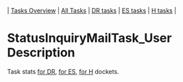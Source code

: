 | [Tasks Overview](../tasks-overview.md) | [All Tasks](../alltasks.md) | [DR tasks](../docket-DR/tasklist.md) | [ES tasks](../docket-ES/tasklist.md) | [H tasks](../docket-H/tasklist.md) |

# StatusInquiryMailTask_User Description

Task stats [for DR](../docket-DR/StatusInquiryMailTask_User.md), [for ES](../docket-ES/StatusInquiryMailTask_User.md), [for H](../docket-H/StatusInquiryMailTask_User.md) dockets.

